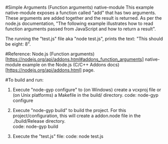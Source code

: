 #Simple Arguments (Function arguments) native-module
This example native-module exposes a function called "add" that has two arguments.
These arguments are added together and the result is returned.  As per the node.js documentation, "The following example illustrates how to read function arguments passed from JavaScript and how to return a result".

The running the "test.js" file aka "node test.js", prints the text:
"This should be eight: 8".

#Reference:
Node.js (Function arguments)[https://nodejs.org/api/addons.html#addons_function_arguments] native-module example on the Node.js (C/C++ Addons docs)[https://nodejs.org/api/addons.html] page.

#To build and run:
1. Execute "node-gyp configure" to (on Windows) create a vcxproj file or (on Unix platforms) a Makefile in the build/ directory.
code:
node-gyp configure

2. Execute "node-gyp build" to build the project.  For this project/configuration, this will create a addon.node file in the ./build/Release directory.  
code:
node-gyp build

3. Execute the "test.js" file:
code:
node test.js